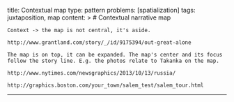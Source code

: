 title: Contextual map
type: pattern
problems: [spatialization]
tags: juxtaposition, map
content: >
    # Contextual narrative map
    
    Context -> the map is not central, it's aside.
    
    http://www.grantland.com/story/_/id/9175394/out-great-alone
    
    The map is on top, it can be expanded. The map's center and its focus follow the story line. E.g. the photos relate to Takanka on the map.
    
    http://www.nytimes.com/newsgraphics/2013/10/13/russia/
    
    http://graphics.boston.com/your_town/salem_test/salem_tour.html
---

